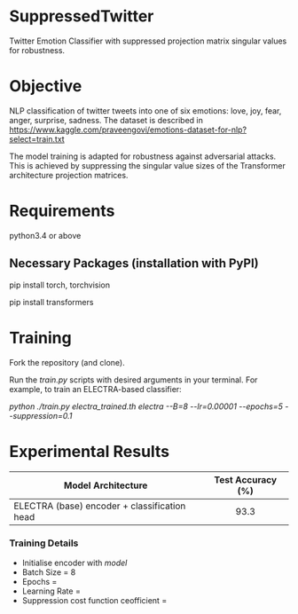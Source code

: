 # SuppressedTwitter
Twitter Emotion Classifier with suppressed projection matrix singular values for robustness.

# Objective

NLP classification of twitter tweets into one of six emotions: love, joy, fear, anger, surprise, sadness.
The dataset is described in https://www.kaggle.com/praveengovi/emotions-dataset-for-nlp?select=train.txt

The model training is adapted for robustness against adversarial attacks. This is achieved by suppressing the singular value sizes of the Transformer architecture projection matrices. 


# Requirements

python3.4 or above

## Necessary Packages (installation with PyPI)

pip install torch, torchvision

pip install transformers


# Training

Fork the repository (and clone).

Run the _train.py_ scripts with desired arguments in your terminal. For example, to train an ELECTRA-based classifier:

_python ./train.py electra_trained.th electra --B=8 --lr=0.00001 --epochs=5 --suppression=0.1_

# Experimental Results

| Model Architecture | Test Accuracy (%) |
| ----------------- | :-----------------: |
ELECTRA (base) encoder + classification head | 93.3 |

### Training Details

- Initialise encoder with _model_
- Batch Size = 8
- Epochs = 
- Learning Rate = 
- Suppression cost function ceofficient = 
